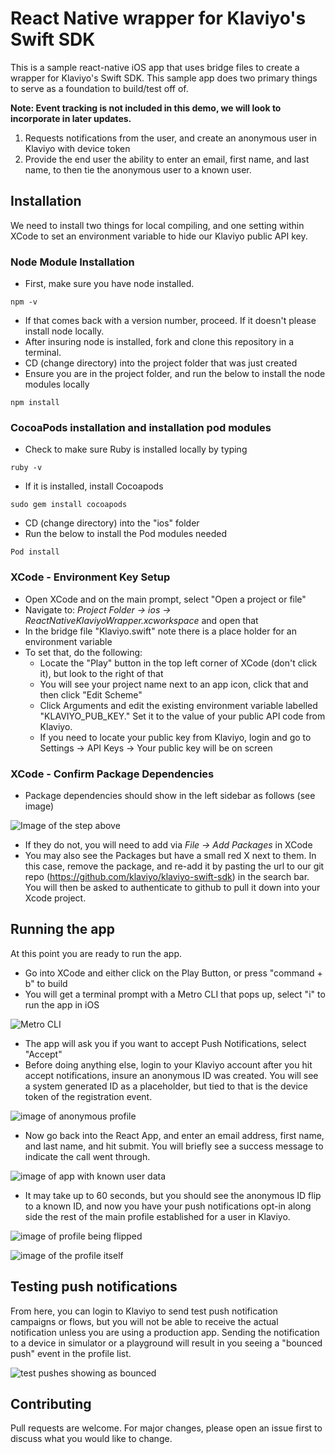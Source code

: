 # React Native wrapper for Klaviyo's Swift SDK

This is a sample react-native iOS app that uses bridge files to create a wrapper for Klaviyo's Swift SDK.  This sample app does two primary things to serve as a foundation to build/test off of. 

**Note: Event tracking is not included in this demo, we will look to incorporate in later updates.**

1) Requests notifications from the user, and create an anonymous user in Klaviyo with device token
2) Provide the end user the ability to enter an email, first name, and last name, to then tie the anonymous user to a known user. 


## Installation

We need to install two things for local compiling, and one setting within XCode to set an environment variable to hide our Klaviyo public API key. 

### Node Module Installation

- First, make sure you have node installed. 
```
npm -v
```
- If that comes back with a version number, proceed. If it doesn't please install node locally.
- After insuring node is installed, fork and clone this repository in a terminal. 
- CD (change directory) into the project folder that was just created 
- Ensure you are in the project folder, and run the below to install the node modules locally 

```
npm install
```

### CocoaPods installation and installation pod modules 
- Check to make sure Ruby is installed locally by typing 

```
ruby -v
```
- If it is installed, install Cocoapods 

```
sudo gem install cocoapods
```

- CD (change directory) into the "ios" folder
- Run the below to install the Pod modules needed 

```
Pod install
```
### XCode - Environment Key Setup
- Open XCode and on the main prompt, select "Open a project or file"
- Navigate to: _Project Folder -> ios -> ReactNativeKlaviyoWrapper.xcworkspace_ and open that
- In the bridge file "Klaviyo.swift" note there is a place holder for an environment variable 
- To set that, do the following: 
   - Locate the "Play" button in the top left corner of XCode (don't click it), but look to the right of that 
   - You will see your project name next to an app icon, click that and then click "Edit Scheme"
   - Click Arguments and edit the existing environment variable labelled "KLAVIYO_PUB_KEY." Set it to the value of your public API code from Klaviyo.  
   - If you need to locate your public key from Klaviyo, login and go to Settings -> API Keys -> Your public key will be on screen 

### XCode - Confirm Package Dependencies
- Package dependencies should show in the left sidebar as follows (see image)

![Image of the step above](https://lh3.googleusercontent.com/u/0/drive-viewer/AITFw-y9Evd0iCINVnpHhmYyBU8wz6f_WVWcO6_FAQpyK_y0mpkoURQOemJClY5CJ1dU51-_-Cw7dR-m8JD3fe-h3yIbzEvR=w3456-h1814)

- If they do not, you will need to add via _File -> Add Packages_ in XCode
- You may also see the Packages but have a small red X next to them.  In this case, remove the package, and re-add it by pasting the url to our git repo (https://github.com/klaviyo/klaviyo-swift-sdk) in the search bar.  You will then be asked to authenticate to github to pull it down into your Xcode project.


## Running the app 
At this point you are ready to run the app. 

- Go into XCode and either click on the Play Button, or press "command + b" to build 
- You will get a terminal prompt with a Metro CLI that pops up, select "i" to run the app in iOS

![Metro CLI](https://lh3.googleusercontent.com/u/0/drive-viewer/AITFw-wekquXg_kpg016PiyDBP1p3msJ8KOEsFkyxJguJzDRnP_DxdGY7Tyfu-YsL0d2FigZbgmBl3jDSYNpxubh5Eu93MZeOQ=w3456-h1814)

- The app will ask you if you want to accept Push Notifications, select "Accept"
- Before doing anything else, login to your Klaviyo account after you hit accept notifications, insure an anonymous ID was created. You will see a system generated ID as a placeholder, but tied to that is the device token of the registration event. 

![image of anonymous profile](https://lh3.googleusercontent.com/u/0/drive-viewer/AITFw-y_VM0CqbrXr35n1KKJNz-JmIb4Ivv1LWmDWJ46Gh_GIOIq8mU9eD_4cBAVdk9JFdcpmN6JrrPTMS-puMEo9lK4YLmp1w=w3456-h1814)

- Now go back into the React App, and enter an email address, first name, and last name, and hit submit. You will briefly see a success message to indicate the call went through.

![image of app with known user data](https://lh3.googleusercontent.com/u/0/drive-viewer/AITFw-yO1jTpAYD6Ni88FbmbrzSanoUAjG3l4cL8MudGCbpgGwyMDF4aFOhWMKURtqJzARstn8kyUHnjq9tRlQHH1aGGZ6uA0A=w3456-h1814)

- It may take up to 60 seconds, but you should see the anonymous ID flip to a known ID, and now you have your push notifications opt-in along side the rest of the main profile established for a user in Klaviyo. 

![image of profile being flipped](https://lh3.googleusercontent.com/u/0/drive-viewer/AITFw-zyrtaq4fUhBkbpc0zDWM-mo15-gswShnLDLIszZ5_Wl0-A4VdrGnt0naMbGwX57WMvx8qevtaGE6jjBEZbwKbONxA2UQ=w3456-h1814)

![image of the profile itself](https://lh3.googleusercontent.com/u/0/drive-viewer/AITFw-zfSZSxebOaFlUQb2b7pF7K6yXIYztKb8OEr-fD2p47ot_u0LVMKDqS9RS2JTSzc-sPNIEVeI0lxzf5rJM002lNP9zD=w3456-h1814)

## Testing push notifications 
From here, you can login to Klaviyo to send test push notification campaigns or flows, but you will not be able to receive the actual notification unless you are using a production app. Sending the notification to a device in simulator or a playground will result in you seeing a "bounced push" event in the profile list. 

![test pushes showing as bounced](https://lh3.googleusercontent.com/u/0/drive-viewer/AITFw-zA3BZ06ZOj68flFXwz_xkTtCnaNghFP62cC5ZuDcs5CHaPJOIRyGcilezehpYQhI7MQ3fDAm7Gz_o0sOGeTsjAVfX7=w3456-h1814)

## Contributing

Pull requests are welcome. For major changes, please open an issue first
to discuss what you would like to change.
